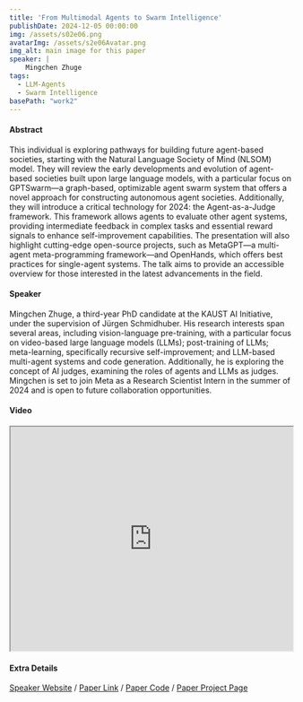 ```yaml
---
title: 'From Multimodal Agents to Swarm Intelligence'
publishDate: 2024-12-05 00:00:00
img: /assets/s02e06.png
avatarImg: /assets/s2e06Avatar.png
img_alt: main image for this paper
speaker: |
    Mingchen Zhuge
tags:
  - LLM-Agents
  - Swarm Intelligence
basePath: "work2"
---
```


#### Abstract

This individual is exploring pathways for building future agent-based societies, starting with the Natural Language Society of Mind (NLSOM) model. They will review the early developments and evolution of agent-based societies built upon large language models, with a particular focus on GPTSwarm—a graph-based, optimizable agent swarm system that offers a novel approach for constructing autonomous agent societies.
Additionally, they will introduce a critical technology for 2024: the Agent-as-a-Judge framework. This framework allows agents to evaluate other agent systems, providing intermediate feedback in complex tasks and essential reward signals to enhance self-improvement capabilities. The presentation will also highlight cutting-edge open-source projects, such as MetaGPT—a multi-agent meta-programming framework—and OpenHands, which offers best practices for single-agent systems. The talk aims to provide an accessible overview for those interested in the latest advancements in the field.

#### Speaker

Mingchen Zhuge, a third-year PhD candidate at the KAUST AI Initiative, under the supervision of Jürgen Schmidhuber. His research interests span several areas, including vision-language pre-training, with a particular focus on video-based large language models (LLMs); post-training of LLMs; meta-learning, specifically recursive self-improvement; and LLM-based multi-agent systems and code generation. Additionally, he is exploring the concept of AI judges, examining the roles of agents and LLMs as judges. Mingchen is set to join Meta as a Research Scientist Intern in the summer of 2024 and is open to future collaboration opportunities.

#### Video

<iframe width="100%" height="400px"
src="https://www.youtube.com/embed/eYPwwaeOPLI" style="display: block; margin: 0 auto;">
</iframe>

#### Extra Details

[Speaker Website](https://metauto.ai/mingchen.html) / [Paper Link](https://arxiv.org/abs/2308.00352) / [Paper Code](https://github.com/geekan/metagpt) / [Paper Project Page](https://discord.com/invite/DYn29wFk9z)
